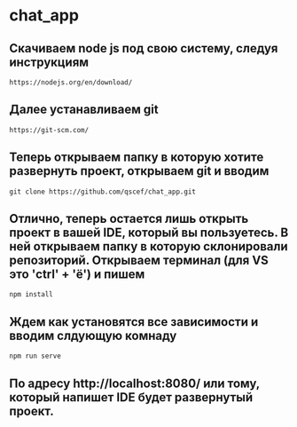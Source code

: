 # chat_app

## Скачиваем node js под свою систему, следуя инструкциям
```
https://nodejs.org/en/download/
```

## Далее устанавливаем git
```
https://git-scm.com/
```

## Теперь открываем папку в которую хотите развернуть проект, открываем git и вводим
```
git clone https://github.com/qscef/chat_app.git
```

## Отлично, теперь остается лишь открыть проект в вашей IDE, который вы пользуетесь. В ней открываем папку в которую склонировали репозиторий. Открываем терминал (для VS это 'ctrl' + 'ё') и пишем
```
npm install
```

## Ждем как установятся все зависимости и вводим слдующую комнаду
```
npm run serve
```

## По адресу http://localhost:8080/ или тому, который напишет IDE будет развернутый проект.
